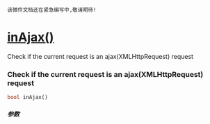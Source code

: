     该微件文档还在紧急编写中,敬请期待!
[inAjax()](http://twinh.github.com/widget/api/inAjax)
=====================================================

Check if the current request is an ajax(XMLHttpRequest) request

### Check if the current request is an ajax(XMLHttpRequest) request
```php
bool inAjax()
```

##### 参数

